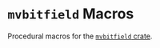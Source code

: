 # `mvbitfield` Macros

Procedural macros for the [`mvbitfield`
crate](https://crates.io/crates/mvbitfield).
